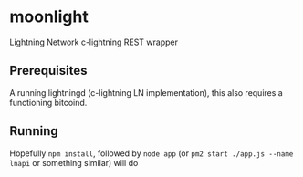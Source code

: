 # moonlight
Lightning Network c-lightning REST wrapper

## Prerequisites
A running lightningd (c-lightning LN implementation), this also requires a functioning bitcoind. 


## Running
Hopefully ```npm install```, followed by ```node app``` (or ```pm2 start ./app.js --name lnapi``` or something similar) will do
